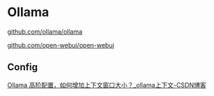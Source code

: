 # Ollama

[github.com/ollama/ollama](https://github.com/ollama/ollama)

[github.com/open-webui/open-webui](https://github.com/open-webui/open-webui)


## Config


[Ollama 高阶配置，如何增加上下文窗口大小？_ollama上下文-CSDN博客](https://blog.csdn.net/m0_59235945/article/details/141902371)



